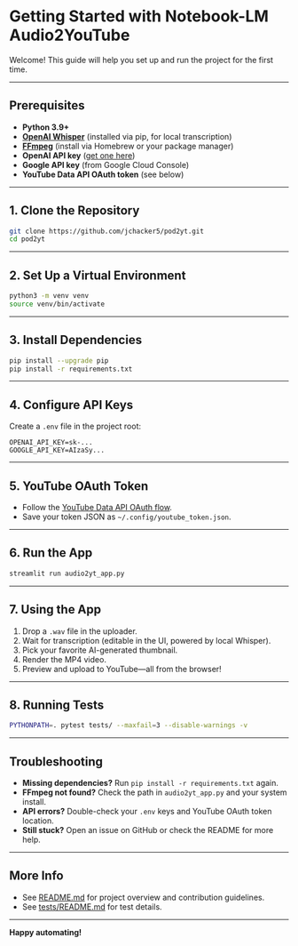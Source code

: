# Getting Started with Notebook-LM Audio2YouTube

Welcome! This guide will help you set up and run the project for the first time.

---

## Prerequisites

- **Python 3.9+**
- **[OpenAI Whisper](https://github.com/openai/whisper)** (installed via pip, for local transcription)
- **[FFmpeg](https://ffmpeg.org/)** (install via Homebrew or your package manager)
- **OpenAI API key** ([get one here](https://platform.openai.com/account/api-keys))
- **Google API key** (from Google Cloud Console)
- **YouTube Data API OAuth token** (see below)

---

## 1. Clone the Repository

```bash
git clone https://github.com/jchacker5/pod2yt.git
cd pod2yt
```

---

## 2. Set Up a Virtual Environment

```bash
python3 -m venv venv
source venv/bin/activate
```

---

## 3. Install Dependencies

```bash
pip install --upgrade pip
pip install -r requirements.txt
```

---

## 4. Configure API Keys

Create a `.env` file in the project root:

```
OPENAI_API_KEY=sk-...
GOOGLE_API_KEY=AIzaSy...
```

---

## 5. YouTube OAuth Token

- Follow the [YouTube Data API OAuth flow](https://developers.google.com/youtube/v3/guides/auth/client-side-web-apps).
- Save your token JSON as `~/.config/youtube_token.json`.

---

## 6. Run the App

```bash
streamlit run audio2yt_app.py
```

---

## 7. Using the App

1. Drop a `.wav` file in the uploader.
2. Wait for transcription (editable in the UI, powered by local Whisper).
3. Pick your favorite AI-generated thumbnail.
4. Render the MP4 video.
5. Preview and upload to YouTube—all from the browser!

---

## 8. Running Tests

```bash
PYTHONPATH=. pytest tests/ --maxfail=3 --disable-warnings -v
```

---

## Troubleshooting

- **Missing dependencies?** Run `pip install -r requirements.txt` again.
- **FFmpeg not found?** Check the path in `audio2yt_app.py` and your system install.
- **API errors?** Double-check your `.env` keys and YouTube OAuth token location.
- **Still stuck?** Open an issue on GitHub or check the README for more help.

---

## More Info

- See [README.md](README.md) for project overview and contribution guidelines.
- See [tests/README.md](tests/README.md) for test details.

---

**Happy automating!**
